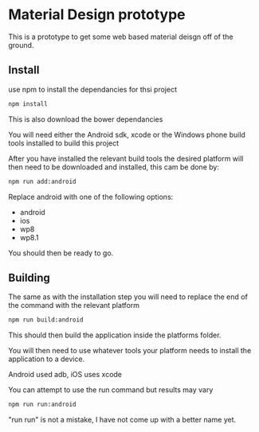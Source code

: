 # Material Design prototype


This is a prototype to get some web based material deisgn off of the ground.

## Install

use npm to install the dependancies for thsi project

```bash
npm install
```

This is also download the bower dependancies


You will need either the Android sdk, xcode or the Windows phone build tools installed to build this project

After you have installed the relevant build tools the desired platform will then need to be downloaded and installed, this cam be done by:

```bash
npm run add:android
```

Replace android with one of the following options:
- android
- ios
- wp8
- wp8.1

You should then be ready to go.


## Building

The same as with the installation step you will need to replace the end of the command with the relevant platform

```bash
npm run build:android
```

This should then build the application inside the platforms folder.

You will then need to use whatever tools your platform needs to install the application to a device.

Android used adb, iOS uses xcode

You can attempt to use the run command but results may vary

```bash
npm run run:android
```
"run run" is not a mistake, I have not come up with a better name yet.